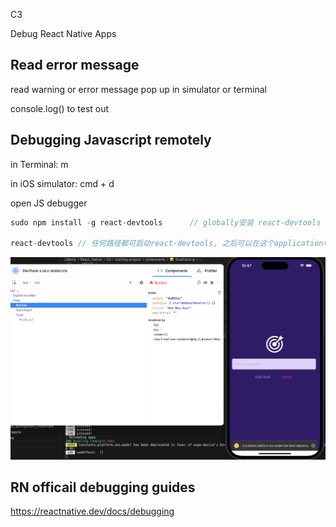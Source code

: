 C3

Debug React Native Apps





## Read error message

read warning or error message pop up in simulator or terminal



console.log() to test out 



## Debugging Javascript remotely

in Terminal: m

in iOS simulator: cmd + d 

open JS debugger 



```js
sudo npm install -g react-devtools		// globally安装 react-devtools

react-devtools // 任何路径都可启动react-devtools, 之后可以在这个application中看到component tree的相关信息
```



![](./Src_md/react-devtools1.png)



## RN officail debugging guides

https://reactnative.dev/docs/debugging





